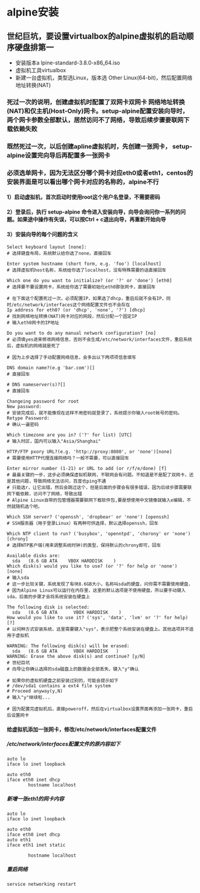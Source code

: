 # alpine安装

## 世纪巨坑，要设置virtualbox的alpine虚拟机的启动顺序硬盘排第一

* 安装版本a lpine-standard-3.8.0-x86_64.iso
* 虚拟机工具virtualbox
* 新建一台虚拟机，类型选Linux，版本选 Other Linux(64-bit)，然后配置网络地址转换(NAT)
### 死过一次的说明，创建虚拟机时配置了双网卡双网卡 网络地址转换(NAT)和仅主机(Host-Only)网卡。setup-alpine配置安装向导时，两个网卡参数全部默认，居然访问不了网络，导致后续步骤要联网下载依赖失败
### 既然死过一次，以后创建apline虚拟机时，先创建一张网卡， setup-alpine设置完向导后再配置多一张网卡
### 必须选单网卡，因为无法区分哪个网卡对应eth0或者eth1，centos的安装界面是可以看出哪个网卡对应的名称的，alpine不行

#### 1）启动虚拟机，首次启动时使用root这个用户名登录，不需要密码
#### 2）登录后，执行 setup-alpine 命令进入安装向导，向导会询问你一系列的问题。如果途中操作有失误，可以按Ctrl + c退出向导，再重新开始向导
#### 3）安装向导的每个问题的含义
```
Select keyboard layout [none]:  
# 选择键盘布局，系统默认给你选了none，直接回车

Enter system hostname (short form, e.g. 'foo') [localhost]
# 选择虚拟机host名称，系统给你选了localhost，没有特殊需要的话直接回车

Which one do you want to initialize? (or '?' or 'done') [eth0]
# 选择要不要设置网卡，系统给你选了需要初始化eth0那张网卡，直接回车

# 在下面这个配置死过一次，必须配置IP，如果选了dhcp，重启后就不会有IP，同时/etc/network/interfaces这个网络配置文件也不会存在
Ip address for eth0? (or 'dhcp', 'none', '?') [dhcp]
# 找到网络地址转换(NAT)网卡对应的网段，然后分配一个固定IP
# 输入eth0网卡的IP地址

Do you want to do any manual network configuration? [no]
# 必须填yes进来修改网络信息，否则不会生成/etc/network/interfaces文件，重启系统后，虚拟机的网络就是死了

# 因为上步选择了手动配置网络信息，会多出以下两项项信息填写

DNS domain name?(e.g 'bar.com')[]
# 直接回车

# DNS nameserver(s)?[]
# 直接回车

Changeing password for root
New password:
# 安装完成后，就不能像现在这样不用密码就登录了，系统提示你输入root帐号的密码。
Retype Password:
# 确认一遍密码

Which timezone are you in? ('?' for list) [UTC]
# 输入时区，国内可以输入"Asia/Shanghai"

HTTP/FTP pxory URL?(e.g. 'http://proxy:8080', or 'none')[none]
# 需要使用HTTP代理连接网络吗？一般不需要，可以直接回车

Enter mirror number (1-21) or URL to add (or r/f/e/done) [f]
# 最最关键的一步，这步必须确保虚拟机联网，不联网会有问题。不知道是不是配了双网卡，还是其他问题，导致网络无法访问，百度也ping不通
# 只能选r，让它出错，然后会跳过这个，但是后面的步骤会有很多错误，因为后续步骤需要联网下载依赖，访问不了网络，导致出错
# Alpine Linux自带的包管理器需要联网下载软件包,要是想使用中文镜像就输入e编辑，不然就随机选个吧。 

Which SSH server? ('openssh', 'dropbear' or 'none') [openssh]
# SSH服务器（用于登录Linux）有两种可供选择，默认选择openssh，回车

Which NTP client to run? ('busybox', 'openntpd', 'chorony' or 'none') [chrony]
# 选择NTP客户端(用来调整系统时钟)的类型，保持默认的chrony即可，回车

Available disks are:
  sda   (8.6 GB ATA    VBOX HARDDISK    )
Which disk(s) would you like to use? (or '?' for help or 'none') [none]
# 输入sda
# 这一步比较关键，系统发现了有块8.6GB大小，名称叫sda的硬盘，问你需不需要使用硬盘，
# 因为Alpine Linux可以运行在内存里，这里的默认选项是不使用硬盘，所以要手动键入sda，后面的步骤才会将系统安装在硬盘上

The following disk is selected:
  sda   (8.6 GB ATA      VBOX HARDDISK    )
How would you like to use it? ('sys', 'data', 'lvm' or '?' for help) [?]
# 以何种方式安装系统，这里需要键入"sys"，表示把整个系统安装在硬盘上。其他选项并不适用于虚拟机

WARNING: The following disk(s) will be erased:
  sda   (8.6 GB ATA      VBOX HARDDISK   )
WARNING: Erase the above disk(s) and continue? [y/N]
# 世纪巨坑
# 向导让你确认选择的sda磁盘上的数据会全部丢失，键入"y"确认

# 如果你的虚拟机硬盘之前安装过别的，可能会提示如下
# /dev/sda1 contains a ext4 file system
# Proceed anyway(y,N)
# 输入"y"继续啦...

# 因为配置完虚拟机后，直接poweroff，然后在virtualbox设置界面再添加一张网卡，重启后设置网卡

```

#### 给虚拟机添加一张网卡，修改/etc/network/interfaces配置文件
##### /etc/network/interfaces配置文件的原内容如下
```
auto lo
iface lo inet loopback

auto eth0
iface eth0 inet dhcp
        hostname localhost
```
##### 新增一张eth1的网卡内容
```
auto lo
iface lo inet loopback

auto eth0
iface eth0 inet dhcp
auto eth1
iface eth1 inet static
        
        hostname localhost
```
##### 重启网络
```
service networking restart
```